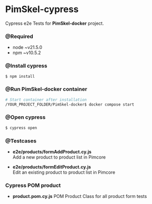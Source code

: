# PimSkel-cypress
 Cypress e2e Tests for **PimSkel-docker** project.

### @Required

- node ~v21.5.0
- npm ~v10.5.2


### @Install cypress
```bash
$ npm install
```
### @Run PimSkel-docker container
```bash
# Start container after installation
/YOUR_PROJECT_FOLDER/PimSkel-docker$ docker compose start
```

### @Open cypress
```bash
$ cypress open
```

### @Testcases
- **e2e/products/formAddProduct.cy.js**  
  Add a new product to product list in Pimcore

- **e2e/products/formEditProduct.cy.js**  
  Edit an existing product to product list in Pimcore

### Cypress POM product
- **product.pom.cy.js**
  POM Product Class for all product form tests



